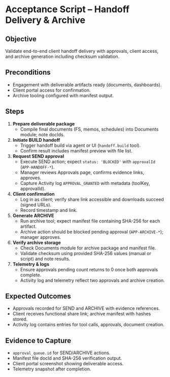 # Acceptance Script – Handoff Delivery & Archive

## Objective
Validate end-to-end client handoff delivery with approvals, client access, and archive generation including checksum validation.

## Preconditions
- Engagement with deliverable artifacts ready (documents, dashboards).
- Client portal access for confirmation.
- Archive tooling configured with manifest output.

## Steps
1. **Prepare deliverable package**
   - Compile final documents (FS, memos, schedules) into Documents module; note docIds.
2. **Initiate BUILD handoff**
   - Trigger handoff build via agent or UI (`handoff.build` tool).
   - Confirm result includes manifest preview with file list.
3. **Request SEND approval**
   - Execute SEND action; expect `status: 'BLOCKED'` with `approvalId` (`APP-HANDOFF-*`).
   - Manager reviews Approvals page, confirms evidence links, approves.
   - Capture Activity log `APPROVAL_GRANTED` with metadata (toolKey, approvalId).
4. **Client confirmation**
   - Log in as client; verify share link accessible and downloads succeed (signed URLs).
   - Record timestamp and link.
5. **Generate ARCHIVE**
   - Run archive tool; expect manifest file containing SHA-256 for each artifact.
   - Archive action should be blocked pending approval (`APP-ARCHIVE-*`); manager approves.
6. **Verify archive storage**
   - Check Documents module for archive package and manifest file.
   - Validate checksum using provided SHA-256 values (manual or script) and note results.
7. **Telemetry & logs**
   - Ensure approvals pending count returns to 0 once both approvals complete.
   - Activity log and telemetry reflect two approvals and archive creation.

## Expected Outcomes
- Approvals recorded for SEND and ARCHIVE with evidence references.
- Client receives functional share link; archive manifest with hashes stored.
- Activity log contains entries for tool calls, approvals, document creation.

## Evidence to Capture
- `approval_queue.id` for SEND/ARCHIVE actions.
- Manifest file docId and SHA-256 verification output.
- Client portal screenshot showing deliverable access.
- Telemetry snapshot after completion.


